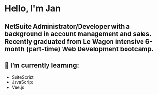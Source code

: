 <h1 align="left">Hello, I'm Jan</h1>
<h2 align="left">NetSuite Administrator/Developer with a background in account management and sales. Recently graduated from Le Wagon intensive 6-month (part-time) Web Development bootcamp.</h2>

<h2>🌱 I’m currently learning:</h2> 
<ul>
  <li>SuiteScript</li>
  <li>JavaScript</li>
  <li>Vue.js</li>
</ul>

<!--
**jkrejcik/jkrejcik** is a ✨ _special_ ✨ repository because its `README.md` (this file) appears on your GitHub profile.

Here are some ideas to get you started:

- 🔭 I’m currently working on ...
-  ...
- 👯 I’m looking to collaborate on ...
- 🤔 I’m looking for help with ...
- 💬 Ask me about ...
- 📫 How to reach me: ...
- 😄 Pronouns: ...
- ⚡ Fun fact: ...
-->
